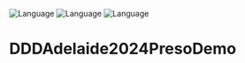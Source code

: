 ![Language](https://img.shields.io/badge/HTML-5%2B-E34F26.svg?logo=html5) ![Language](https://img.shields.io/badge/CSS3-2024%2B-1572B6.svg?logo=html5) ![Language](https://img.shields.io/badge/JavaScript-ES2023%2B-F7DF1E.svg?logo=javascript)

# DDDAdelaide2024PresoDemo